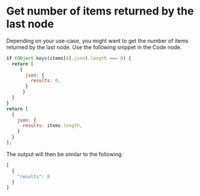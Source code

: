 # Get number of items returned by the last node

Depending on your use-case, you might want to get the number of items returned by the last node. Use the following snippet in the Code node.

```js
if (Object.keys(items[0].json).length === 0) {
  return [
     {
       json: {
         results: 0,
       }
      }
  ]
}
return [
  {
    json: {
      results: items.length,
    }
  }
];
```

The output will then be similar to the following.

```js
[
  {
    "results": 8
  }
]
```
